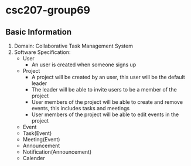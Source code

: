 # csc207-group69

## Basic Information
1. Domain: Collaborative Task Management System
2. Software Specification:
    - User
        - An user is created when someone signs up
    - Project
        - A project will be created by an user, this user will be the default leader
        - The leader will be able to invite users to be a member of the project
        - User members of the project will be able to create and remove events, this includes tasks and meetings
        - User members of the project will be able to edit events in the project
    - Event
    - Task(Event)
    - Meeting(Event)
    - Announcement
    - Notification(Announcement)
    - Calender